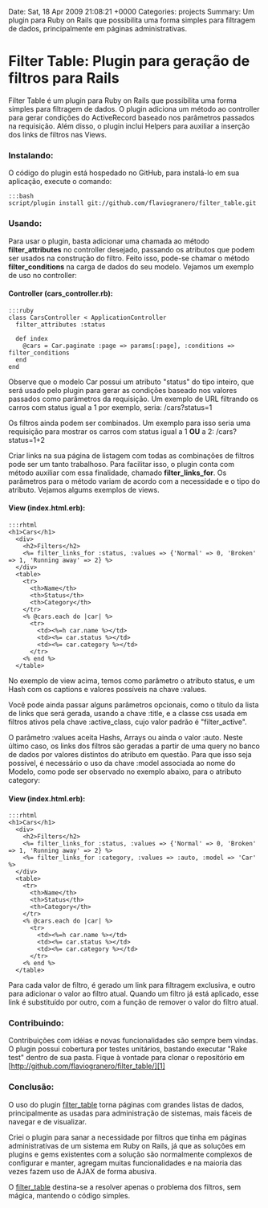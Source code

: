 Date: Sat, 18 Apr 2009 21:08:21 +0000
Categories: projects
Summary: Um plugin para Ruby on Rails que possibilita uma forma simples para filtragem de dados, principalmente em páginas administrativas.

# Filter Table: Plugin para geração de filtros para Rails


Filter Table é um plugin para Ruby on Rails que possibilita uma forma simples para filtragem de dados. O plugin adiciona um método ao controller para gerar condições do ActiveRecord baseado nos parâmetros passados na requisição. Além disso, o plugin inclui Helpers para auxiliar a inserção dos links de filtros nas Views.

### Instalando:

O código do plugin está hospedado no GitHub, para instalá-lo em sua aplicação, 
execute o comando:

    :::bash
    script/plugin install git://github.com/flaviogranero/filter_table.git

### Usando:

Para usar o plugin, basta adicionar uma chamada ao método __filter_attributes__ no controller desejado, passando os atributos que podem ser usados na construção do filtro. Feito isso, pode-se chamar o método __filter_conditions__ na carga de dados do seu modelo. Vejamos um exemplo de uso no controller:

#### Controller (cars_controller.rb):

    :::ruby
    class CarsController < ApplicationController
      filter_attributes :status

      def index
        @cars = Car.paginate :page => params[:page], :conditions => filter_conditions 
      end
    end


Observe que o modelo Car possui um atributo "status" do tipo inteiro, que será usado pelo plugin para gerar as condições baseado nos valores passados como parâmetros da requisição. Um exemplo de URL filtrando os carros com status igual a 1 por exemplo, seria: /cars?status=1

Os filtros ainda podem ser combinados. Um exemplo para isso seria uma requisição para mostrar os carros com status igual a 1 __OU__ a 2: /cars?status=1+2

Criar links na sua página de listagem com todas as combinações de filtros pode ser um tanto trabalhoso. Para facilitar isso, o plugin conta com método auxiliar com essa finalidade, chamado **filter_links_for**. Os parâmetros para o método variam de acordo com a necessidade e o tipo do atributo. Vejamos algums exemplos de views.

#### View (index.html.erb):

    :::rhtml
    <h1>Cars</h1>
      <div>
        <h2>Filters</h2>
        <%= filter_links_for :status, :values => {'Normal' => 0, 'Broken' => 1, 'Running away' => 2} %>
      </div>
      <table>
        <tr>
          <th>Name</th>
          <th>Status</th>
          <th>Category</th>
        </tr>
        <% @cars.each do |car| %>
          <tr>
            <td><%=h car.name %></td>
            <td><%= car.status %></td>
            <td><%= car.category %></td>
          </tr>
        <% end %>
      </table>


No exemplo de view acima, temos como parâmetro o atributo status, e um Hash com os captions e valores possíveis na chave :values.

Você pode ainda passar alguns parâmetros opcionais, como o título da lista de links que será gerada, usando a chave :title, e a classe css usada em filtros ativos pela chave :active_class, cujo valor padrão é "filter_active".

O parâmetro :values aceita Hashs, Arrays ou ainda o valor :auto. Neste último caso, os links dos filtros são geradas a partir de uma query no banco de dados por valores distintos do atributo em questão. Para que isso seja possível, é necessário o uso da chave :model associada ao nome do Modelo, como pode ser observado no exemplo abaixo, para o atributo category:

#### View (index.html.erb):

    :::rhtml
    <h1>Cars</h1>
      <div>
        <h2>Filters</h2>
        <%= filter_links_for :status, :values => {'Normal' => 0, 'Broken' => 1, 'Running away' => 2} %>
        <%= filter_links_for :category, :values => :auto, :model => 'Car' %>
      </div>
      <table>
        <tr>
          <th>Name</th>
          <th>Status</th>
          <th>Category</th>
        </tr>
        <% @cars.each do |car| %>
          <tr>
            <td><%=h car.name %></td>
            <td><%= car.status %></td>
            <td><%= car.category %></td>
          </tr>
        <% end %>
      </table>


Para cada valor de filtro, é gerado um link para filtragem exclusiva, e outro para adicionar o valor ao filtro atual. Quando um filtro já está aplicado, esse link é substituído por outro, com a função de remover o valor do filtro atual.

### Contribuindo:

Contribuições com idéias e novas funcionalidades são sempre bem vindas. O plugin possui cobertura por testes unitários, bastando executar "Rake test" dentro de sua pasta. Fique à vontade para clonar o repositório em [http://github.com/flaviogranero/filter_table/][1]

### Conclusão:

O uso do plugin [filter_table][1] torna páginas com grandes listas de dados, principalmente as usadas para administração de sistemas, mais fáceis de navegar e de visualizar.

Criei o plugin para sanar a necessidade por filtros que tinha em páginas administrativas de um sistema em Ruby on Rails, já que as soluções em plugins e gems existentes com a solução são normalmente complexos de configurar e manter, agregam muitas funcionalidades e na maioria das vezes fazem uso de AJAX de forma abusiva.

O [filter_table][1] destina-se a resolver apenas o problema dos filtros, sem mágica, mantendo o código simples.



[1]: http://github.com/flaviogranero/filter_table/

